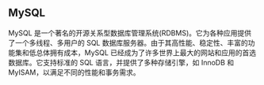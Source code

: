 ## MySQL

MySQL 是一个著名的开源关系型数据库管理系统(RDBMS)。它为各种应用提供了一个多线程、多用户的 SQL 数据库服务器。由于其高性能、稳定性、丰富的功能集和低总体拥有成本，MySQL 已经成为了许多世界上最大的网站和应用的首选数据库。它支持标准的 SQL 语言，并提供了多种存储引擎，如 InnoDB 和 MyISAM，以满足不同的性能和事务需求。
